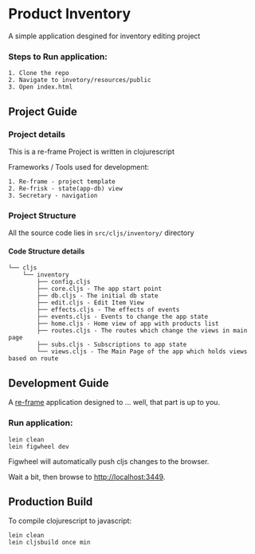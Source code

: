 # Product Inventory

A simple application desgined for inventory editing project

### Steps to Run application:

```
1. Clone the repo
2. Navigate to invetory/resources/public
3. Open index.html
```

## Project Guide

### Project details

This is a re-frame Project is written in clojurescript

Frameworks / Tools used for development:
```
1. Re-frame - project template
2. Re-frisk - state(app-db) view
3. Secretary - navigation
```

### Project Structure

All the source code lies in `src/cljs/inventory/` directory

#### Code Structure details
```
└── cljs
    └── inventory
        ├── config.cljs
        ├── core.cljs - The app start point
        ├── db.cljs - The initial db state
        ├── edit.cljs - Edit Item View
        ├── effects.cljs - The effects of events
        ├── events.cljs - Events to change the app state
        ├── home.cljs - Home view of app with products list
        ├── routes.cljs - The routes which change the views in main page
        ├── subs.cljs - Subscriptions to app state
        └── views.cljs - The Main Page of the app which holds views based on route
```


## Development Guide

A [re-frame](https://github.com/Day8/re-frame) application designed to ... well, that part is up to you.

### Run application:

```
lein clean
lein figwheel dev
```

Figwheel will automatically push cljs changes to the browser.

Wait a bit, then browse to [http://localhost:3449](http://localhost:3449).

## Production Build


To compile clojurescript to javascript:

```
lein clean
lein cljsbuild once min
```
